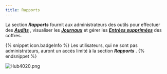 ```yaml
---
title: Rapports
---
```

La section ***Rapports*** fournit aux administrateurs des outils pour effectuer des [***Audits***](/fr/hub/web-interface/hub-overview/reports/audit/) , visualiser les [***Journaux***](/fr/hub/web-interface/hub-overview/reports/logs/) et gérer les [***Entrées supprimées***](/fr/hub/web-interface/hub-overview/reports/history/) des coffres.  

{% snippet icon.badgeInfo %} 
Les utilisateurs, qui ne sont pas administrateurs, auront un accès limité à la section ***Rapports*** . 
{% endsnippet %}
 
![Hub4020.png](/img/fr/hub/Hub4020.png) 
